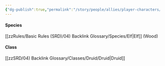 ```yaml
---
{"dg-publish":true,"permalink":"/story/people/allies/player-characters/faelwyn-faolan/"}
---
```


#### Species
[[zzRules/Basic Rules (SRD)/04) Backlink Glossary/Species/Elf\|Elf]] (Wood)
#### Class
[[zzSRD/04) Backlink Glossary/Classes/Druid/Druid\|Druid]]